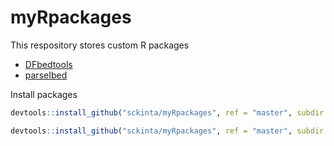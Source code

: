 # myRpackages
This respository stores custom R packages
- [DFbedtools](./DFbedtools)
- [parseIbed](./parseIbed)

Install packages
```R
devtools::install_github("sckinta/myRpackages", ref = "master", subdir = "parseIbed")

devtools::install_github("sckinta/myRpackages", ref = "master", subdir = "DFbedtools")
```
